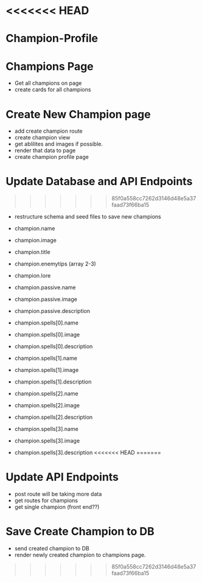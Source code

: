 <<<<<<< HEAD
=======
# Champion-Profile

# Champions Page

- Get all champions on page
- create cards for all champions

# Create New Champion page

- add create champion route
- create champion view
- get ablilites and images if possible.
- render that data to page
- create champion profile page

# Update Database and API Endpoints

>>>>>>> 85f0a558cc7262d3146d48e5a37faad73f66ba15
- restructure schema and seed files to save new champions

- champion.name
- champion.image
- champion.title
- champion.enemytips (array 2-3)
- champion.lore

- champion.passive.name
- champion.passive.image
- champion.passive.description

- champion.spells[0].name
- champion.spells[0].image
- champion.spells[0].description

- champion.spells[1].name
- champion.spells[1].image
- champion.spells[1].description

- champion.spells[2].name
- champion.spells[2].image
- champion.spells[2].description

- champion.spells[3].name
- champion.spells[3].image
- champion.spells[3].description
<<<<<<< HEAD
=======

# Update API Endpoints

- post route will be taking more data
- get routes for champions
- get single champion (front end??)

# Save Create Champion to DB

- send created champion to DB
- render newly created champion to champions page.
>>>>>>> 85f0a558cc7262d3146d48e5a37faad73f66ba15
